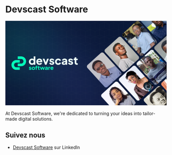 # Devscast Software

![Community](https://github.com/devscast-software/.github/blob/master/profile/og-image.png?raw=true)

At Devscast Software, we're dedicated to turning your ideas into tailor-made digital solutions.

## Suivez nous

- [Devscast Software](https://www.linkedin.com/company/devscast-software/) sur LinkedIn
